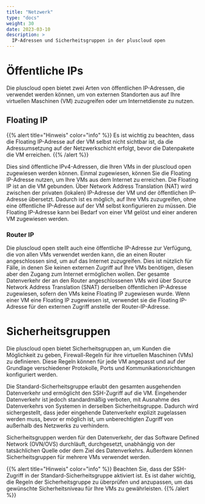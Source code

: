 ```yaml
---
title: "Netzwerk"
type: "docs"
weight: 30
date: 2023-03-10
description: >
  IP-Adressen und Sicherheitsgruppen in der pluscloud open
---
```


# Öffentliche IPs

Die pluscloud open bietet zwei Arten von öffentlichen IP-Adressen, die verwendet werden können, um von externen Standorten aus auf Ihre virtuellen Maschinen (VM) zuzugreifen oder um Internetdienste zu nutzen.

## Floating IP

{{% alert title="Hinweis" color="info" %}}
Es ist wichtig zu beachten, dass die Floating IP-Adresse auf der VM selbst nicht sichtbar ist, da die Adressumsetzung auf der Netzwerkschicht erfolgt, bevor die Datenpakete die VM erreichen.
{{% /alert %}}

Dies sind öffentliche IPv4-Adressen, die Ihren VMs in der pluscloud open zugewiesen werden können. Einmal zugewiesen, können Sie die Floating IP-Adresse nutzen, um Ihre VMs aus dem Internet zu erreichen. Die Floating IP ist an die VM gebunden. Über Network Address Translation (NAT) wird zwischen der privaten (lokalen) IP-Adresse der VM und der öffentlichen IP-Adresse übersetzt. Dadurch ist es möglich, auf Ihre VMs zuzugreifen, ohne eine öffentliche IP-Adresse auf der VM selbst konfigurieren zu müssen. Die Floating IP-Adresse kann bei Bedarf von einer VM gelöst und einer anderen VM zugewiesen werden.

### Router IP

Die pluscloud open stellt auch eine öffentliche IP-Adresse zur Verfügung, die von allen VMs verwendet werden kann, die an einen Router angeschlossen sind, um auf das Internet zuzugreifen. Dies ist nützlich für Fälle, in denen Sie keinen externen Zugriff auf Ihre VMs benötigen, diesen aber den Zugang zum Internet ermöglichen wollen. Der gesamte Datenverkehr der an den Router angeschlossenen VMs wird über Source Network Address Translation (SNAT) derselben öffentlichen IP-Adresse zugewiesen, sofern den VMs keine Floating IP zugewiesen wurde. Wenn einer VM eine Floating IP zugewiesen ist, verwendet sie die Floating IP-Adresse für den externen Zugriff anstelle der Router-IP-Adresse.

# Sicherheitsgruppen

Die pluscloud open bietet Sicherheitsgruppen an, um Kunden die Möglichkeit zu geben, Firewall-Regeln für ihre virtuellen Maschinen (VMs) zu definieren. Diese Regeln können für jede VM angepasst und auf der Grundlage verschiedener Protokolle, Ports und Kommunikationsrichtungen konfiguriert werden.

Die Standard-Sicherheitsgruppe erlaubt den gesamten ausgehenden Datenverkehr und ermöglicht den SSH-Zugriff auf die VM. Eingehender Datenverkehr ist jedoch standardmäßig verboten, mit Ausnahme des Datenverkehrs von Systemen in derselben Sicherheitsgruppe. Dadurch wird sichergestellt, dass jeder eingehende Datenverkehr explizit zugelassen werden muss, bevor er möglich ist, um unberechtigten Zugriff von außerhalb des Netzwerks zu verhindern.

Sicherheitsgruppen werden für den Datenverkehr, der das Software Defined Network (OVN/OVS) durchläuft, durchgesetzt, unabhängig von der tatsächlichen Quelle oder dem Ziel des Datenverkehrs. Außerdem können Sicherheitsgruppen für mehrere VMs verwendet werden.

{{% alert title="Hinweis" color="info" %}}
Beachten Sie, dass der SSH-Zugriff in der Standard-Sicherheitsgruppe aktiviert ist. Es ist daher wichtig, die Regeln der Sicherheitsgruppe zu überprüfen und anzupassen, um das gewünschte Sicherheitsniveau für Ihre VMs zu gewährleisten.
{{% /alert %}}
